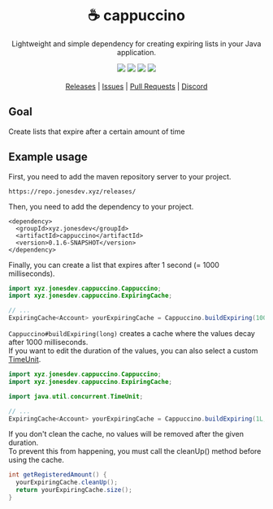<div align="center">
  <!-- Introduction -->
  <p>
    <h1>☕ cappuccino</h1>
    Lightweight and simple dependency for creating expiring lists in your Java application.
  </p>

  <!-- Badges & icons -->
  [![](https://img.shields.io/github/v/release/jonesdevelopment/cappuccino)](https://github.com/jonesdevelopment/cappuccino/releases)
  [![](https://img.shields.io/github/issues/jonesdevelopment/cappuccino)](https://github.com/jonesdevelopment/cappuccino/issues)
  [![](https://img.shields.io/discord/923308209769426994.svg?logo=discord)](https://jonesdev.xyz/discord)
  [![](https://img.shields.io/badge/License-GPLv3-blue.svg)](https://www.gnu.org/licenses/gpl-3.0)
  <br>
  <br>
    <!-- Quick navigation -->
  [Releases](https://github.com/jonesdevelopment/cappuccino/releases)
  |
  [Issues](https://github.com/jonesdevelopment/cappuccino/issues)
  |
  [Pull Requests](https://github.com/jonesdevelopment/cappuccino/pulls)
  |
  [Discord](https://jonesdev.xyz/discord)
</div>

## Goal

Create lists that expire after a certain amount of time

## Example usage

First, you need to add the maven repository server to your project.
```
https://repo.jonesdev.xyz/releases/
```

Then, you need to add the dependency to your project.
```
<dependency>
  <groupId>xyz.jonesdev</groupId>
  <artifactId>cappuccino</artifactId>
  <version>0.1.6-SNAPSHOT</version>
</dependency>
```

Finally, you can create a list that expires after 1 second (= 1000 milliseconds).

```java
import xyz.jonesdev.cappuccino.Cappuccino;
import xyz.jonesdev.cappuccino.ExpiringCache;

// ...
ExpiringCache<Account> yourExpiringCache = Cappuccino.buildExpiring(1000L);
```

`Cappuccino#buildExpiring(long)` creates a cache where the values decay after 1000 milliseconds.
<br>
If you want to edit the duration of the values, you can also select a
custom [TimeUnit](https://docs.oracle.com/javase/7/docs/api/java/util/concurrent/TimeUnit.html).

```java
import xyz.jonesdev.cappuccino.Cappuccino;
import xyz.jonesdev.cappuccino.ExpiringCache;

import java.util.concurrent.TimeUnit;

// ...
ExpiringCache<Account> yourExpiringCache = Cappuccino.buildExpiring(1L, TimeUnit.SECONDS);
```

If you don't clean the cache, no values will be removed after the given duration.
<br>
To prevent this from happening, you must call the cleanUp() method before using the cache.

```java
int getRegisteredAmount() {
  yourExpiringCache.cleanUp();
  return yourExpiringCache.size();
}
```
